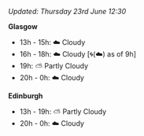 *Updated: Thursday 23rd June 12:30*

**Glasgow**

* 13h - 15h: :cloud: Cloudy
* 16h - 18h: :cloud: Cloudy [:cyclone:(:cloud:) as of 9h]
* 19h: :partly_sunny: Partly Cloudy
* 20h - 0h: :cloud: Cloudy

**Edinburgh**

* 13h - 19h: :partly_sunny: Partly Cloudy
* 20h - 0h: :cloud: Cloudy
